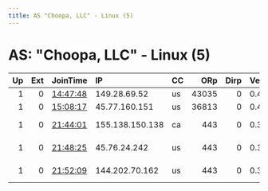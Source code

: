 ```yaml
---
title: AS "Choopa, LLC" - Linux (5)
---
```


# AS: "Choopa, LLC" - Linux (5)

|   Up |   Ext | JoinTime                                                                                            | IP              | CC   |   ORp |   Dirp | Version   | Contact                   | Nickname         |   eFamMembers |
|-----:|------:|:----------------------------------------------------------------------------------------------------|:----------------|:-----|------:|-------:|:----------|:--------------------------|:-----------------|--------------:|
|    1 |     0 | [14:47:48](https://metrics.torproject.org/rs.html#details/18C992C4836175758322FA728BCC7507115762DA) | 149.28.69.52    | us   | 43035 |      0 | 0.4.0.5   | None                      | Unnamed          |             1 |
|    1 |     0 | [15:08:17](https://metrics.torproject.org/rs.html#details/471B91B06FA75547A8091C1255148B2A0C09C90B) | 45.77.160.151   | us   | 36813 |      0 | 0.4.0.5   | None                      | Unnamed          |             1 |
|    1 |     0 | [21:44:01](https://metrics.torproject.org/rs.html#details/13CC49183E814DA5A23A15B4A7CC9178DBF279C2) | 155.138.150.138 | ca   |   443 |      0 | 0.3.5.7   | echo aG5rUTNHYkxjRnFNSkJq | W4k4RxnVdwZjwCqs |             3 |
|    1 |     0 | [21:48:25](https://metrics.torproject.org/rs.html#details/489E6746D663E46CDBF41AC01D3E31EA093B8CB7) | 45.76.24.242    | us   |   443 |      0 | 0.3.5.7   | echo aG5rUTNHYkxjRnFNSkJq | TVOp7u4X6lPLiO1G |             3 |
|    1 |     0 | [21:52:09](https://metrics.torproject.org/rs.html#details/FED09FAFD31F2759B17E4FF10F2D1D4135A072A2) | 144.202.70.162  | us   |   443 |      0 | 0.3.5.7   | echo aG5rUTNHYkxjRnFNSkJq | oP7dWrFPoSrLma2z |             3 |
